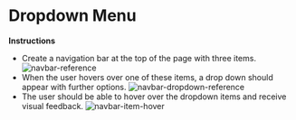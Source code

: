 # Dropdown Menu

**Instructions**
* Create a navigation bar at the top of the page with three items. 
![navbar-reference](/images/navbar.png)
* When the user hovers over one of these items, a drop down should appear with further options. 
![navbar-dropdown-reference](/images/navbar-dropdown.png)
* The user should be able to hover over the dropdown items and receive visual feedback.
![navbar-item-hover](/images/navbar-item-hover.png)